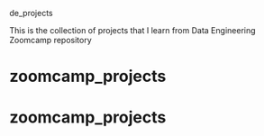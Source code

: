 de_projects

This is the collection of projects that I learn from Data Engineering Zoomcamp repository
# zoomcamp_projects
# zoomcamp_projects
